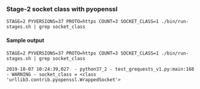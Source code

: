 ### Stage-2 socket class with pyopenssl

```text
STAGE=2 PYVERSIONS=37 PROTO=https COUNT=3 SOCKET_CLASS=1 ./bin/run-stages.sh | grep socket_class
```


#### Sample output

```text
STAGE=2 PYVERSIONS=37 PROTO=https COUNT=3 SOCKET_CLASS=1 ./bin/run-stages.sh | grep socket_class
```

```text
2019-10-07 10:24:39,027  - python37_2 - test_grequests_v1.py:main:168 - WARNING - socket_class = <class 'urllib3.contrib.pyopenssl.WrappedSocket'>
```

